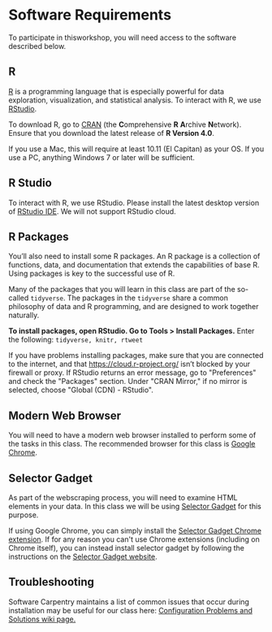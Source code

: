 # Software Requirements

To participate in thisworkshop, you will need access to the software described below. 

## R

[R](http://www.r-project.org/) is a programming language that is especially powerful for data exploration, visualization, and statistical analysis. To interact with R, we use [RStudio](http://www.rstudio.com/).

To download R, go to [CRAN](https://cran.r-project.org/) (the **C**omprehensive **R** **A**rchive **N**etwork). Ensure that you download the latest release of **R Version 4.0**.

If you use a Mac, this will require at least 10.11 (El Capitan) as your OS. If you use a PC, anything Windows 7 or later will be sufficient.

## R Studio

To interact with R, we use RStudio. Please install the latest desktop version of [RStudio IDE](http://www.rstudio.com/ide/download/desktop). We will not support RStudio cloud.

## R Packages

You’ll also need to install some R packages. An R package is a collection of functions, data, and documentation that extends the capabilities of base R. Using packages is key to the successful use of R. 

Many of the packages that you will learn in this class are part of the so-called `tidyverse`. The packages in the `tidyverse` share a common philosophy of data and R programming, and are designed to work together naturally.

**To install packages, open RStudio. Go to Tools > Install Packages.** Enter the following: `tidyverse, knitr, rtweet`

If you have problems installing packages, make sure that you are connected to the internet, and that https://cloud.r-project.org/ isn’t blocked by your firewall or proxy. If RStudio returns an error message, go to "Preferences" and check the "Packages" section. Under "CRAN Mirror," if no mirror is selected, choose "Global (CDN) - RStudio". 

## Modern Web Browser

You will need to have a modern web browser installed to perform some of the tasks in this class. The recommended browser for this class is [Google Chrome](https://www.google.co.uk/intl/en_uk/chrome/).

## Selector Gadget

As part of the webscraping process, you will need to examine HTML elements in your data. In this class we will be using [Selector Gadget](https://selectorgadget.com/) for this purpose.

If using Google Chrome, you can simply install the [Selector Gadget Chrome extension](https://chrome.google.com/webstore/detail/selectorgadget/mhjhnkcfbdhnjickkkdbjoemdmbfginb?hl=en). If for any reason you can't use Chrome extensions (including on Chrome itself), you can instead install selector gadget by following the instructions on the [Selector Gadget website](https://selectorgadget.com/).

## Troubleshooting

Software Carpentry maintains a list of common issues that occur during installation may be useful for our class here: [Configuration Problems and Solutions wiki page.](https://github.com/swcarpentry/workshop-template/wiki/Configuration-Problems-and-Solutions)
